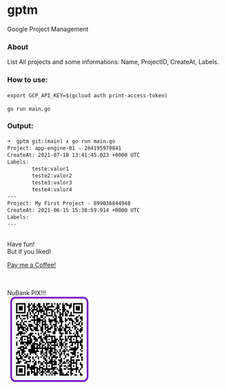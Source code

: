 # gptm
Google Project Management

### About

List All projects and some informations: Name, ProjectID, CreateAt, Labels.

### How to use:

`export GCP_API_KEY=$(gcloud auth print-access-token)`

`go run main.go`


### Output:
```
➜  gptm git:(main) ✗ go run main.go
Project: app-engine-01 - 284195978841
CreateAt: 2021-07-18 13:41:45.023 +0000 UTC
Labels:
        teste:valor1
        teste2:valor2
        teste3:valor3
        teste4:valor4
---
Project: My First Project - 899036844948
CreateAt: 2021-06-15 15:38:59.914 +0000 UTC
Labels:
---

```


<br/>
Have fun!<br/>
But if you liked!
<br/>

[Pay me a Coffee!](https://www.paypal.com/invoice/p/#LRG2ZNMKF8T5R6K2)

<br/>
<br/>
NuBank PIX!!!<br/>
<img src="https://raw.githubusercontent.com/tonnytg/galc/main/img/pix.jpg" width="200" height="200">